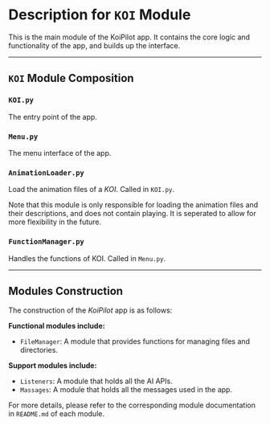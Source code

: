 # Description for `KOI` Module

This is the main module of the KoiPilot app. It contains the core logic and functionality of the app, and builds up the interface.

---

## `KOI` Module Composition

### `KOI.py`

The entry point of the app.

### `Menu.py`

The menu interface of the app.

### `AnimationLoader.py`

Load the animation files of a *KOI*. Called in `KOI.py`.

Note that this module is only responsible for loading the animation files and their descriptions, and does not contain playing. It is seperated to allow for more flexibility in the future.

### `FunctionManager.py`

Handles the functions of KOI. Called in `Menu.py`.

---

## Modules Construction
The construction of the *KoiPilot* app is as follows:

**Functional modules include:**
- `FileManager`: A module that provides functions for managing files and directories.

**Support modules include:**
- `Listeners`: A module that holds all the AI APIs.
- `Massages`: A module that holds all the messages used in the app.

For more details, please refer to the corresponding module documentation in `README.md` of each module.
